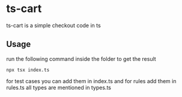 # ts-cart

ts-cart is a simple checkout code in ts

## Usage
run the following command inside the folder to get the result
```
npx tsx index.ts
```
for test cases you can add them in index.ts and for rules add them in rules.ts
all types are mentioned in types.ts
